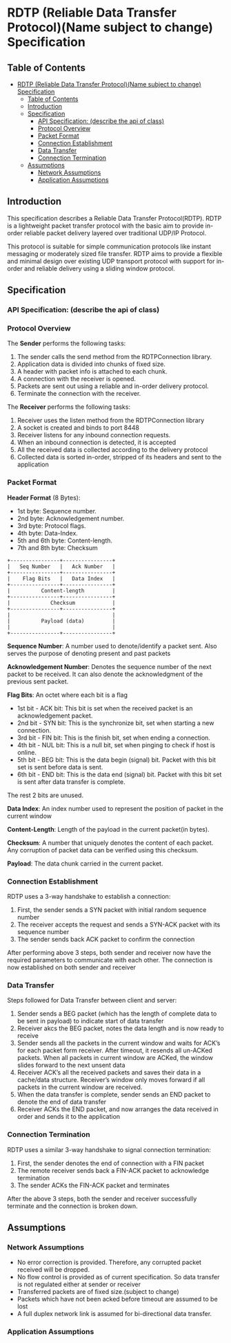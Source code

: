 # RDTP (Reliable Data Transfer Protocol)(Name subject to change) Specification

## Table of Contents

- [RDTP (Reliable Data Transfer Protocol)(Name subject to change) Specification](#rdtp-reliable-data-transfer-protocolname-subject-to-change-specification)
  - [Table of Contents](#table-of-contents)
  - [Introduction](#introduction)
  - [Specification](#specification)
    - [API Specification: (describe the api of class)](#api-specification-describe-the-api-of-class)
    - [Protocol Overview](#protocol-overview)
    - [Packet Format](#packet-format)
    - [Connection Establishment](#connection-establishment)
    - [Data Transfer](#data-transfer)
    - [Connection Termination](#connection-termination)
  - [Assumptions](#assumptions)
    - [Network Assumptions](#network-assumptions)
    - [Application Assumptions](#application-assumptions)


## Introduction

This specification describes a Reliable Data Transfer Protocol(RDTP). RDTP is a lightweight 
packet transfer protocol with the basic aim to provide in-order reliable packet delivery 
layered over traditional UDP/IP Protocol. 

This protocol is suitable for simple communication protocols like instant messaging or 
moderately sized file transfer. RDTP aims to provide a flexible and minimal design over 
existing UDP transport protocol with support for in-order and reliable delivery using a 
sliding window protocol.



## Specification

### API Specification: (describe the api of class)

### Protocol Overview

The **Sender** performs the following tasks: 
1) The sender calls the send method from the RDTPConnection library.
2) Application data is divided into chunks of fixed size.
3) A header with packet info is attached to each chunk.
4) A connection with the receiver is opened.
5) Packets are sent out using a reliable and in-order delivery protocol.
6) Terminate the connection with the receiver.

The **Receiver** performs the following tasks: 
1) Receiver uses the listen method from the RDTPConnection library
2) A socket is created and binds to port 8448
3) Receiver listens for any inbound connection requests.
4) When an inbound connection is detected, it is accepted 
5) All the received data is collected according to the delivery protocol
6) Collected data is sorted in-order, stripped of its headers and sent to the application



### Packet Format

**Header Format** (8 Bytes):
- 1st byte: Sequence number.
- 2nd byte: Acknowledgement number.
- 3rd byte: Protocol flags.
- 4th byte: Data-Index.
- 5th and 6th byte: Content-length.
- 7th and 8th byte: Checksum

```
+----------------+----------------+
|   Seq Number   |   Ack Number   |
+----------------+----------------+
|    Flag Bits   |   Data Index   |
+----------------+----------------+
|          Content-length         |
+----------------+----------------+
|             Checksum            |
+----------------+----------------+
|                                 |
|          Payload (data)         |
|                                 |
+----------------+----------------+
```

**Sequence Number**: A number used to denote/identify a packet sent. Also serves 
the purpose of denoting present and past packets

**Acknowledgement Number**: Denotes the sequence number of the next packet to be 
received. It can also denote the acknowledgment of the previous sent packet.

**Flag Bits**: An octet where each bit is a flag
- 1st bit - ACK bit: This bit is set when the received packet is an acknowledgement packet.
- 2nd bit - SYN bit: This is the synchronize bit, set when starting a new connection.
- 3rd bit - FIN bit: This is the finish bit, set when ending a connection.
- 4th bit - NUL bit: This is a null bit, set when pinging to check if host is online.
- 5th bit - BEG bit: This is the data begin (signal) bit. Packet with this bit set is sent before data is sent.
- 6th bit - END bit: This is the data end (signal) bit. Packet with this bit set is sent after data transfer is complete.

The rest 2 bits are unused.

**Data Index**: An index number used to represent the position of packet in the current window

**Content-Length**: Length of the payload in the current packet(in bytes).

**Checksum**: A number that uniquely denotes the content of each packet. Any corruption of 
packet data can be verified using this checksum.

**Payload**: The data chunk carried in the current packet.


### Connection Establishment

RDTP uses a 3-way handshake to establish a connection:
1) First, the sender sends a SYN packet with initial random sequence number
2) The receiver accepts the request and sends a SYN-ACK packet with its sequence number
3) The sender sends back ACK packet to confirm the connection

After performing above 3 steps, both sender and receiver now have the required parameters to 
communicate with each other. The connection is now established on both sender and receiver


### Data Transfer

Steps followed for Data Transfer between client and server:
1) Sender sends a BEG packet (which has the length of complete data to be sent in payload) to 
   indicate start of data transfer
2) Receiver akcs the BEG packet, notes the data length and is now ready to receive
3) Sender sends all the packets in the current window and waits for ACK’s for each packet form receiver. 
   After timeout, it resends all un-ACKed packets. When all packets in current window are ACKed, the 
   window slides forward to the next unsent data
4) Receiver ACK’s all the received packets and saves their data in a cache/data structure. 
   Receiver’s window only moves forward if all packets in the current window are received.
5) When the data transfer is complete, sender sends an END packet to denote the end of data transfer
6) Receiver ACKs the END packet, and now arranges the data received in order and sends it to the application


### Connection Termination

RDTP uses a similar 3-way handshake to signal connection termination:
1) First, the sender denotes the end of connection with a FIN packet
2) The remote receiver sends back a FIN-ACK packet to acknowledge termination
3) The sender ACKs the FIN-ACK packet and terminates

After the above 3 steps, both the sender and receiver successfully terminate and the 
connection is broken down.



## Assumptions

### Network Assumptions
- No error correction is provided. Therefore, any corrupted packet received will be dropped.
- No flow control is provided as of current specification. So data transfer is not regulated 
    either at sender or receiver
- Transferred packets are of fixed size.(subject to change)
- Packets which have not been acked before timeout are assumed to be lost
- A full duplex network link is assumed for bi-directional data transfer.

### Application Assumptions

